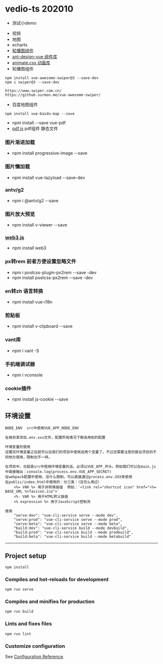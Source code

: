 # vedio-ts 202010

* 测试小demo
- 视频
- 地图
- echarts
- [轮播图组件](https://www.npmjs.com/package/wxp-swiper)
- [ant-design-vue 组件库](https://www.antdv.com/docs/vue/getting-started-cn/)
- [animate.css 动画库](https://animate.style/#usage)
- 轮播图组件
```
npm install vue-awesome-swiper@3 --save-dev
npm i swiper@3 --save-dev

https://www.swiper.com.cn/
https://github.surmon.me/vue-awesome-swiper/
```
- 百度地图组件
```
npm install vue-baidu-map --save
```
- npm install --save vue-pdf
- [pdf.js](https://jackiehao.blog.csdn.net/article/details/109453645) pdf组件 静态文件

### 图片渐进加载
- npm install progressive-image --save
### 图片懒加载
- npm install vue-lazyload --save-dev

### antv/g2
-  npm i @antv/g2 --save

### 图片放大预览
- npm install v-viewer --save

### [web3.js](https://web3.tryblockchain.org/web3-js-in-action.html)
- npm install web3

### px转rem 前者方便设置忽略文件
- npm i postcss-plugin-px2rem  --save -dev
- npm install postcss-px2rem --save -dev

### en转zh 语言转换
- npm install vue-i18n

### 剪贴板
- npm install v-clipboard --save

### vant库
- npm i vant -S

### 手机端调试器
- npm i vconsole

### cookie插件
- npm install js-cookie --save


## 环境设置
```
NODE_ENV  src中使用VUE_APP_NODE_ENV

在根目录添加.env.xxx文件，配置所有情况下都会用到的配置

环境变量的使用
设置完环境变量之后就可以在我们的项目中使用这两个变量了。不过还需要注意的是在项目的不同地方使用，限制也不一样。

在项目中，也就是src中使用环境变量的话，必须以VUE_APP_开头。例如我们可以在main.js中直接输出：console.log(process.env.VUE_APP_SECRET)
在webpack配置中使用，没什么限制，可以直接通过process.env.XXX来使用
在public/index.html中使用的：分三类：（没怎么用过）
	<%= VAR %> 用于非转换插值  例如：`<link rel="shortcut icon" href="<%= BASE_URL %>favicon.ico">`
	<%- VAR %> 用于HTML转义插值
	<% expression %> 用于JavaScript控制流  
	
使用
	"serve:dev": "vue-cli-service serve --mode dev",
	"serve:prod": "vue-cli-service serve --mode prod",
	"serve:beta": "vue-cli-service serve --mode beta",
	"build:dev": "vue-cli-service build --mode devbuild",
	"build:prod": "vue-cli-service build --mode prodbuild",
	"build:beta": "vue-cli-service build --mode betabuild"
```

--------------------------------------

## Project setup
```
npm install
```

### Compiles and hot-reloads for development
```
npm run serve
```

### Compiles and minifies for production
```
npm run build
```

### Lints and fixes files
```
npm run lint
```

### Customize configuration
See [Configuration Reference](https://cli.vuejs.org/config/).
